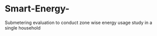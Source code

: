 # Smart-Energy-

Submetering evaluation to conduct zone wise energy usage study  in a single household 
